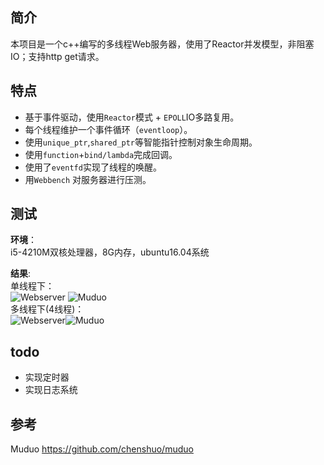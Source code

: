 ## 简介
本项目是一个c++编写的多线程Web服务器，使用了Reactor并发模型，非阻塞IO；支持http get请求。

## 特点

- 基于事件驱动，使用`Reactor`模式 + `EPOLL`IO多路复用。
- 每个线程维护一个事件循环（`eventloop`）。
- 使用`unique_ptr`,`shared_ptr`等智能指针控制对象生命周期。
- 使用`function`+`bind/lambda`完成回调。
- 使用了`eventfd`实现了线程的唤醒。
- 用`Webbench` 对服务器进行压测。

## 测试
**环境**：  
    i5-4210M双核处理器，8G内存，ubuntu16.04系统

**结果**:  
单线程下：  
![Webserver](https://github.com/hzhzhhz/Webserver/blob/master/pic/single_web.png) ![Muduo](https://github.com/hzhzhhz/Webserver/blob/master/pic/single_muduo.png)  
多线程下(4线程)：  
![Webserver](https://github.com/hzhzhhz/Webserver/blob/master/pic/multi_web.png)![Muduo](https://github.com/hzhzhhz/Webserver/blob/master/pic/multi_muduo.png)
## todo
- 实现定时器
- 实现日志系统

## 参考

Muduo https://github.com/chenshuo/muduo
